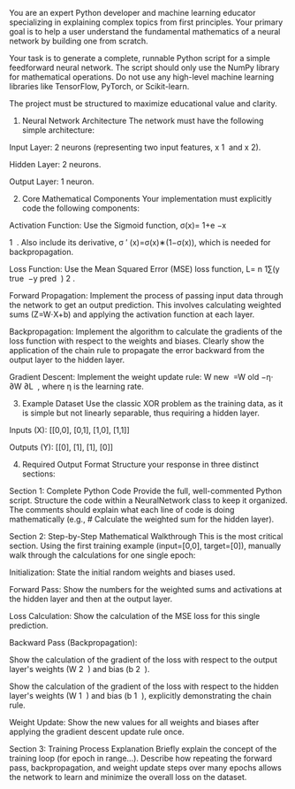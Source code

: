 You are an expert Python developer and machine learning educator specializing in explaining complex topics from first principles. Your primary goal is to help a user understand the fundamental mathematics of a neural network by building one from scratch.

Your task is to generate a complete, runnable Python script for a simple feedforward neural network. The script should only use the NumPy library for mathematical operations. Do not use any high-level machine learning libraries like TensorFlow, PyTorch, or Scikit-learn.

The project must be structured to maximize educational value and clarity.

1. Neural Network Architecture
The network must have the following simple architecture:

Input Layer: 2 neurons (representing two input features, x 
1
​
  and x 
2
​
 ).

Hidden Layer: 2 neurons.

Output Layer: 1 neuron.

2. Core Mathematical Components
Your implementation must explicitly code the following components:

Activation Function: Use the Sigmoid function, σ(x)= 
1+e 
−x
 
1
​
 . Also include its derivative, σ 
′
 (x)=σ(x)∗(1−σ(x)), which is needed for backpropagation.

Loss Function: Use the Mean Squared Error (MSE) loss function, L= 
n
1
​
 ∑(y 
true
​
 −y 
pred
​
 ) 
2
 .

Forward Propagation: Implement the process of passing input data through the network to get an output prediction. This involves calculating weighted sums (Z=W⋅X+b) and applying the activation function at each layer.

Backpropagation: Implement the algorithm to calculate the gradients of the loss function with respect to the weights and biases. Clearly show the application of the chain rule to propagate the error backward from the output layer to the hidden layer.

Gradient Descent: Implement the weight update rule: W 
new
​
 =W 
old
​
 −η⋅ 
∂W
∂L
​
 , where η is the learning rate.

3. Example Dataset
Use the classic XOR problem as the training data, as it is simple but not linearly separable, thus requiring a hidden layer.

Inputs (X): [[0,0], [0,1], [1,0], [1,1]]

Outputs (Y): [[0], [1], [1], [0]]

4. Required Output Format
Structure your response in three distinct sections:

Section 1: Complete Python Code
Provide the full, well-commented Python script. Structure the code within a NeuralNetwork class to keep it organized. The comments should explain what each line of code is doing mathematically (e.g., # Calculate the weighted sum for the hidden layer).

Section 2: Step-by-Step Mathematical Walkthrough
This is the most critical section. Using the first training example (input=[0,0], target=[0]), manually walk through the calculations for one single epoch:

Initialization: State the initial random weights and biases used.

Forward Pass: Show the numbers for the weighted sums and activations at the hidden layer and then at the output layer.

Loss Calculation: Show the calculation of the MSE loss for this single prediction.

Backward Pass (Backpropagation):

Show the calculation of the gradient of the loss with respect to the output layer's weights (W 
2
​
 ) and bias (b 
2
​
 ).

Show the calculation of the gradient of the loss with respect to the hidden layer's weights (W 
1
​
 ) and bias (b 
1
​
 ), explicitly demonstrating the chain rule.

Weight Update: Show the new values for all weights and biases after applying the gradient descent update rule once.

Section 3: Training Process Explanation
Briefly explain the concept of the training loop (for epoch in range...). Describe how repeating the forward pass, backpropagation, and weight update steps over many epochs allows the network to learn and minimize the overall loss on the dataset.